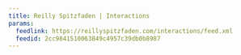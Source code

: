 ```yaml
---
title: Reilly Spitzfaden | Interactions
params:
  feedlink: https://reillyspitzfaden.com/interactions/feed.xml
  feedid: 2cc9841510063849c4957c39db0b8987
---
```

